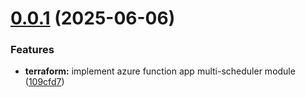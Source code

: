 # [0.0.1](https://github.com/diodonfrost/terraform-azure-function-app-multi-scheduler-stop-start/releases/tag/v0.0.1) (2025-06-06)

### Features

* **terraform:** implement azure function app multi-scheduler module ([109cfd7](https://github.com/diodonfrost/terraform-azure-function-app-multi-scheduler-stop-start/commit/109cfd7))
